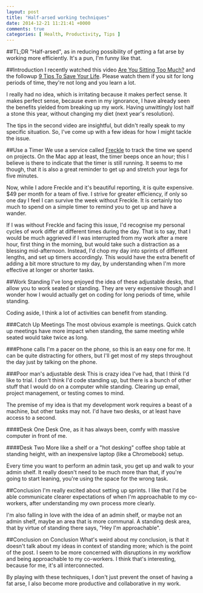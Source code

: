 ```yaml
---
layout: post
title: "Half-arsed working techniques"
date: 2014-12-21 11:21:41 +0000
comments: true
categories: [ Health, Productivity, Tips ]
---
```


##TL;DR
"Half-arsed", as in reducing possibility of getting a fat arse by working more efficiently.  It's a pun, I'm funny like that.

##Introduction
I recently watched this video [Are You Sitting Too Much?](http://youtu.be/uiKg6JfS658) and the followup [9 Tips To Save Your Life](http://youtu.be/4K_ENbRgywY). Please watch them if you sit for long periods of time, they're not long and you learn a lot.

I really had no idea, which is irritating because it makes perfect sense. It makes perfect sense, because even in my ignorance, I have already seen the benefits yielded from breaking up my work. Having unwittingly lost half a stone this year, without changing my diet (next year's resolution).

<!--more-->

The tips in the second video are insightful, but didn't really speak to my specific situation. So, I've come up with a few ideas for how I might tackle the issue. 

##Use a Timer
We use a service called [Freckle](https://letsfreckle.com/) to track the time we spend on projects. On the Mac app at least, the timer beeps once an hour; this I believe is there to indicate that the timer is still running. It seems to me though, that it is also a great reminder to get up and stretch your legs for five minutes.

Now, while I adore Freckle and it's beautiful reporting, it is quite expensive. $49 per month for a team of five. I strive for greater efficiency, if only so one day I feel I can survive the week without Freckle. It is certainly too much to spend on a simple timer to remind you to get up and have a wander.

If I was without Freckle and facing this issue, I'd recognise my personal cycles of work differ at different times during the day. That is to say, that I would be much aggrieved if I was interrupted from my work after a mere hour, first thing in the morning, but would take such a distraction as a blessing mid-afternoon. Instead, I'd chop my day into sprints of different lengths, and set up timers accordingly. This would have the extra benefit of adding a bit more structure to my day, by understanding when I'm more effective at longer or shorter tasks.

##Work Standing
I've long enjoyed the idea of these adjustable desks, that allow you to work seated or standing. They are very expensive though and I wonder how I would actually get on coding for long periods of time, while standing.

Coding aside, I think a lot of activities can benefit from standing.

###Catch Up Meetings
The most obvious example is meetings. Quick catch up meetings have more impact when standing, the same meeting while seated would take twice as long.

###Phone calls
I'm a pacer on the phone, so this is an easy one for me. It can be quite distracting for others, but I'll get most of my steps throughout the day just by talking on the phone.

###Poor man's adjustable desk
This is crazy idea I've had, that I think I'd like to trial. I don't think I'd code standing up, but there is a bunch of other stuff that I would do on a computer while standing. Clearing up email, project management, or testing comes to mind.

The premise of my idea is that my development work requires a beast of a machine, but other tasks may not. I'd have two desks, or at least have access to a second.

####Desk One
Desk One, as it has always been, comfy with massive computer in front of me. 

####Desk Two
More like a shelf or a "hot desking" coffee shop table at standing height, with an inexpensive laptop (like a Chromebook) setup.

Every time you want to perform an admin task, you get up and walk to your admin shelf. It really doesn't need to be much more than that, if you're going to start leaning, you're using the space for the wrong task.

##Conclusion
I'm really excited about setting up sprints. I like that I'd be able communicate clearer expectations of when I'm approachable to my co-workers, after understanding my own process more clearly.

I'm also falling in love with the idea of an admin shelf, or maybe not an admin shelf, maybe an area that is more communal. A standing desk area, that by virtue of standing there says, "Hey I'm approachable". 

##Conclusion on Conclusion
What's weird about my conclusion, is that it doesn't talk about my ideas in context of standing more; which is the point of the post. I seem to be more concerned with disruptions in my workflow and being approachable to my co-workers. I think that's interesting, because for me, it's all interconnected.

By playing with these techniques, I don't just prevent the onset of having a fat arse, I also become more productive and collaborative in my work.